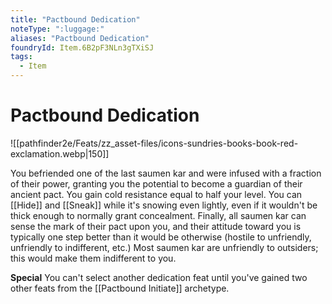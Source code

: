 ```yaml
---
title: "Pactbound Dedication"
noteType: ":luggage:"
aliases: "Pactbound Dedication"
foundryId: Item.6B2pF3NLn3gTXiSJ
tags:
  - Item
---
```


# Pactbound Dedication
![[pathfinder2e/Feats/zz_asset-files/icons-sundries-books-book-red-exclamation.webp|150]]

You befriended one of the last saumen kar and were infused with a fraction of their power, granting you the potential to become a guardian of their ancient pact. You gain cold resistance equal to half your level. You can [[Hide]] and [[Sneak]] while it's snowing even lightly, even if it wouldn't be thick enough to normally grant concealment. Finally, all saumen kar can sense the mark of their pact upon you, and their attitude toward you is typically one step better than it would be otherwise (hostile to unfriendly, unfriendly to indifferent, etc.) Most saumen kar are unfriendly to outsiders; this would make them indifferent to you.

**Special** You can't select another dedication feat until you've gained two other feats from the [[Pactbound Initiate]] archetype.
